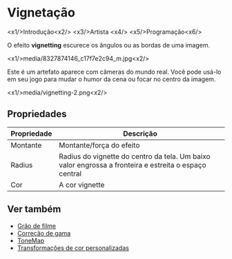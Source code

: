 # Vignetação

<x1\/>Introdução<x2\/>
<x3\/>Artista <x4\/>
<x5\/>Programação<x6\/>

O efeito **vignetting** escurece os ângulos ou as bordas de uma imagem.

<x1\/>media\/8327874146_c17f7e2c94_m.jpg<x2\/>

Este é um artefato aparece com câmeras do mundo real. Você pode usá-lo em seu jogo para mudar o humor da cena ou focar no centro da imagem.

<x1\/>media\/vignetting-2.png<x2\/>

## Propriedades

| Propriedade | Descrição |
| -------- | ------------------
| Montante | Montante\/força do efeito |
| Radius | Radius do vignette do centro da tela. Um baixo valor engrossa a fronteira e estreita o espaço central |
| Cor | A cor vignette |

## Ver também

* [Grão de filme](film-grain.md)
* [Correção de gama](gamma-correction.md)
* [ToneMap](tonemap.md)
* [Transformações de cor personalizadas](custom-color-transforms.md)